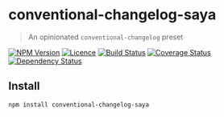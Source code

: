 # conventional-changelog-saya
> An opinionated `conventional-changelog` preset

[![NPM Version][npm-img]][npm-link]
[![Licence][licence-img]][licence-link]
[![Build Status][travis-img]][travis-link]
[![Coverage Status][codecov-img]][codecov-link]
[![Dependency Status][gemnasium-img]][gemnasium-link]


## Install

```
npm install conventional-changelog-saya
```


[npm-img]: https://img.shields.io/npm/v/conventional-changelog-saya.svg?style=flat-square
[npm-link]: https://www.npmjs.com/package/conventional-changelog-saya

[licence-img]: https://img.shields.io/npm/l/conventional-changelog-saya.svg?style=flat-square
[licence-link]: LICENCE.md

[travis-img]: https://img.shields.io/travis/SimonDegraeve/conventional-changelog-saya.svg?style=flat-square
[travis-link]: https://travis-ci.org/SimonDegraeve/conventional-changelog-saya

[codecov-img]: https://img.shields.io/codecov/c/github/SimonDegraeve/conventional-changelog-saya/master.svg?style=flat-square
[codecov-link]: https://codecov.io/github/SimonDegraeve/conventional-changelog-saya?branch=master

[gemnasium-img]: https://img.shields.io/gemnasium/SimonDegraeve/conventional-changelog-saya.svg?style=flat-square
[gemnasium-link]: https://gemnasium.com/github.com/SimonDegraeve/conventional-changelog-saya
